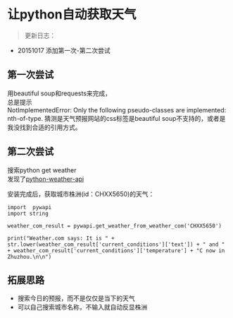 # 让python自动获取天气

> 更新日志：
- 20151017 添加第一次-第二次尝试

## 第一次尝试
用beautiful soup和requests来完成，  
总是提示  
NotImplementedError: Only the following pseudo-classes are implemented: nth-of-type.
猜测是天气预报网站的css标签是beautiful soup不支持的，或者是我没找到合适的引用方式。

## 第二次尝试
搜索python get weather  
发现了[python-weather-api](https://www.google.com.hk/url?sa=t&rct=j&q=&esrc=s&source=web&cd=1&cad=rja&uact=8&ved=0CBoQFjAAahUKEwiDpfakp8jIAhVDKaYKHTpJAvs&url=https%3A%2F%2Fcode.google.com%2Fp%2Fpython-weather-api%2F&usg=AFQjCNHpEKs5Z18QXVj3q4CIFjIc3yCNwA&sig2=jnH2MTpeXE7FUM6n93BepA)

安装完成后，获取城市株洲(id：CHXX5650)的天气：

```
import  pywapi
import string

weather_com_result = pywapi.get_weather_from_weather_com('CHXX5650')

print("Weather.com says: It is " + str.lower(weather_com_result['current_conditions']['text']) + " and " + weather_com_result['current_conditions']['temperature'] + "C now in Zhuzhou.\n\n")
```

## 拓展思路
- 搜索今日的预报，而不是仅仅是当下的天气
- 可以自己搜索城市名称，不输入就自动反显株洲